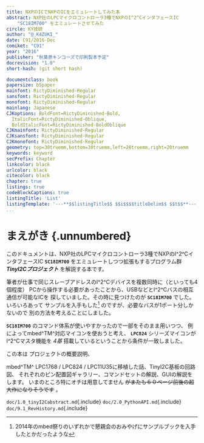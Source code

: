 ```yaml
---
title: NXPのICでNXPのICをエミュレートしてみた本
abstract: NXP社のLPCマイクロコントローラ3種でNXPのI^2^CインタフェースIC
    "SC18IM700" をエミュレートさせてみた
circle: KY技研
author: "@_K4ZUKI_"
date: C91/2016-Dec
comiket: "C91"
year: "2016"
publisher: "秋葉原キンコーズで印刷製本予定"
docrevision: "1.0"
short-hash: (git short hash)

documentclass: book
papersize: b5paper
mainfont: RictyDiminished-Regular
sansfont: RictyDiminished-Regular
monofont: RictyDiminished-Regular
mainlang: Japanese
CJKoptions: BoldFont=RictyDiminished-Bold,
  ItalicFont=RictyDiminished-Oblique,
  BoldItalicFont=RictyDiminished-BoldOblique
CJKmainfont: RictyDiminished-Regular
CJKsansfont: RictyDiminished-Regular
CJKmonofont: RictyDiminished-Regular
geometry: top=30truemm,bottom=30truemm,left=20truemm,right=20truemm
keywords: keyword
secPrefix: Chapter
linkcolor: black
urlcolor: black
citecolor: black
chapter: true
listings: true
codeBlockCaptions: true
listingTitle: 'List'
listingTemplate: '---**$$listingTitle$$ $$i$$$$titleDelim$$ $$t$$**---'
...
```


# まえがき {.unnumbered}
このドキュメントは、NXP社のLPCマイクロコントローラ3種でNXPのI^2^CインタフェースIC
**`SC18IM700`** をエミュレートしつつ拡張もするプログラム群
___TinyI2Cプロジェクト___ を解説する本です。

筆者が仕事で同じスレーブアドレスのI^2^Cデバイスを複数同時に（といっても4個程度）
PCから操作する必要があったことから、USBなどとI^2^Cバスの相互通信が可能なICを
探していました。その時に見つけたのが **`SC18IM700`** でした。いろいろあって
サンプルを入手もした[^mbed_fest] のですが、必要なバスが1ポート分しかないので
別の方法を考えることにしました。

**`SC18IM700`** のコマンド体系が使いやすかったので一部をそのまま用いつつ、
例によってmbed^TM^対応マイコンを使おうと考え、 **`LPC824`** シリーズマイコンが
I^2^Cマスタ機能を _4基_ 搭載しているということから条件が一致しました。

この本は プロジェクトの概要説明、
<!-- **`SC18IM700`** ICの解説、 -->
mbed^TM^
LPC1768 / LPC824 / LPC11U35に移植した話、TinyI2C基板の回路図、
それぞれのピン配置図ギャラリー、コマンドセットの解説、GUIの解説をします。
いまのところ特にオチは用意してません ~~がまたも６０ページ前後の超大作になりそうです~~ 。

`doc/1.0_tinyI2Cabstract.md`{.include}
`doc/2.0_PythonAPI.md`{.include}
`doc/9.1_RevHistory.md`{.include}
<!-- `doc/9.9_tail.md`{.include} -->

<!--  -->
[^mbed_fest]: 2014年のmbed祭りのいずれかで懇親会のおみやげにサンプルブックを入手したとかだったような
